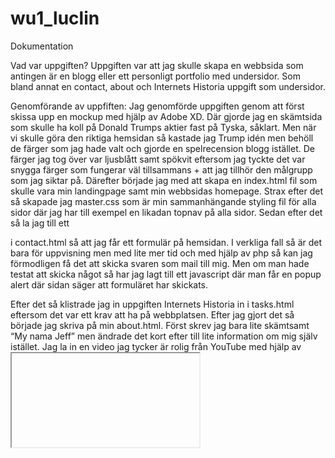 # wu1_luclin
Dokumentation

Vad var uppgiften?
Uppgiften var att jag skulle skapa en webbsida som antingen är en blogg eller ett personligt portfolio med undersidor. Som bland annat en contact, about och Internets Historia uppgift som undersidor.


Genomförande av uppfiften:
Jag genomförde uppgiften genom att först skissa upp en mockup med hjälp av Adobe XD. Där gjorde jag en skämtsida som skulle ha koll på Donald Trumps aktier fast på Tyska, såklart. Men när vi skulle göra den riktiga hemsidan så kastade jag Trump idén men behöll de färger som jag hade valt och gjorde en spelrecension blogg istället. De färger jag tog över var ljusblått samt spökvit eftersom jag tyckte det var snygga färger som fungerar väl tillsammans + att jag tillhör den målgrupp som jag siktar på. Därefter började jag med att skapa en index.html fil som skulle vara min landingpage samt min webbsidas homepage. Strax efter det så skapade jag master.css som är min sammanhängande styling fil för alla sidor där jag har till exempel en likadan topnav på alla sidor. Sedan efter det så la jag till ett <form> i contact.html så att jag får ett formulär på hemsidan. I verkliga fall så är det bara för uppvisning men med lite mer tid och med hjälp av php så kan jag förmodligen få det att skicka svaren som mail till mig. Men om man hade testat att skicka något så har jag lagt till ett javascript där man får en popup alert där sidan säger att formuläret har skickats. 

Efter det så klistrade jag in uppgiften Internets Historia in i tasks.html eftersom det var ett krav att ha på webbplatsen. Efter jag gjort det så började jag skriva på min about.html. Först skrev jag bara lite skämtsamt “My nama Jeff” men ändrade det kort efter till lite information om mig själv istället. Jag la in en video jag tycker är rolig från YouTube med hjälp av <iframe> samt länkade jag till videon precis under med en anchor tag (<a>). Efter det så började jag jobba mer på min landing page. Först så skrev jag en <h1> som det står “Lucas’ game review blog” efter det la jag in en bild på spelet jag skulle ‘recensera’ sedan la jag en <h3> som skulle fungera som en rubrik. Sen skrev jag lite text för att till slut fylla ut med Lorem Ipsum. Men tyckte inte det passade bra med att allt var satt åt vänster så jag använde mig av bootstrap. Så jag länkade bootstrap genom att skriva in en <link> i head. Sen använde jag mig av col-md så jag skapade tre columns genom att skapa tre <div> taggar. Först en col-md-3 sen en col-md-6 där jag har min information och till sist en till col-md-3 igen för att det ska bli symmetriskt och för att en viewport är 12 columns bred. Det sista jag gjorde var att styla min topnav så att den skulle vara kvar när man scrollar ned och det gjorde jag genom att skapa två klasser “sticky” och “content” där jag satte topnaven till sticky så den har z-index: 100 för att den ska prioritet över allt och fixar så att topnavens position är fixed. Content taggen satte jag på allt under topnaven i en div för att få ner allting ett snäpp så att inte topnaven slukar texten när sidan fortfarande är längst uppe. Sedan har jag inte publicerat min webbsida ännu.


Resultat:
Här är några testbilder

!
Såhär ser webbplatsen ut i Microsofts webbläsare Edge.

!
Såhär ser webbplatsen ut i Google Chrome.

!
Såhär skulle webbplatsen se ut på en vanlig telefon ståendes.

!
Eller i landskapsläge. 

Så man ser så har jag använt mig av tekniker som är anpassade för olika storlekar av skärmar. 









Bilder på sidan:

!
index.html: Landingpage och Blogg

!
tasks.html: Internets Historia

!
contact.html: Contact form

!
about.html: Lite information om mig med lite memes där emellan


Utvärdering:
Jag testade min hemsida regelbundet efter varje gång jag skriver in ny kod för att se hur det fungerade eller om det förstör något. Jag blev väldigt nöjd med min hemsida för jag tycker den ser tillräckligt bra ut för min smak. Men om det är något jag hade gjort är att lägga till fler färger och kanske mer menyer även om jag gillar simplistiska saker så känns det som att det drar ner betyget. Men, men det är försent nu. Sen om det är något mer jag egentligen ville lägga till är php konfigurationerna för att få det som folk skickar i mitt form skickat till mig genom e-mail, inloggningsfunktion och kommentarsfält, men det kändes för överkurs så jag skippade för hade inte orken/tiden till att göra det.
